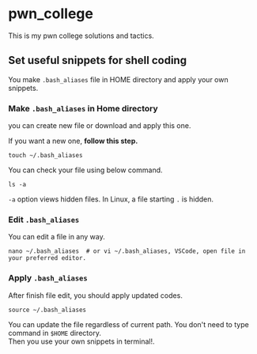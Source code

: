 # pwn_college

This is my pwn college solutions and tactics.

## Set useful snippets for shell coding
You make `.bash_aliases` file in HOME directory and apply your own snippets.   
### Make `.bash_aliases` in Home directory
you can create new file or download and apply this one.   
   
If you want a new one, **follow this step.**
```
touch ~/.bash_aliases
```
You can check your file using below command.
```
ls -a
```
`-a` option views hidden files. In Linux, a file starting `.` is hidden.   
### Edit `.bash_aliases`
You can edit a file in any way.
```
nano ~/.bash_aliases  # or vi ~/.bash_aliases, VSCode, open file in your preferred editor.
```
### Apply `.bash_aliases`
After finish file edit, you should apply updated codes.   
```
source ~/.bash_aliases
```
You can update the file regardless of current path. You don't need to type command in `$HOME` directory.   
Then you use your own snippets in terminal!.   